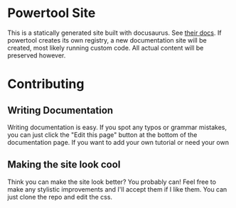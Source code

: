 # Powertool Site

This is a statically generated site built with docusaurus. See [their docs](https://docusaurus.io/). If powertool creates its own registry, a new documentation site will be created, most likely running custom code. All actual content will be preserved however.

# Contributing

## Writing Documentation

Writing documentation is easy. If you spot any typos or grammar mistakes, you can just click the "Edit this page" button at the bottom of the documentation page. If you want to add your own tutorial or need your own

## Making the site look cool

Think you can make the site look better? You probably can! Feel free to make any stylistic improvements and I'll accept them if I like them. You can just clone the repo and edit the css.
